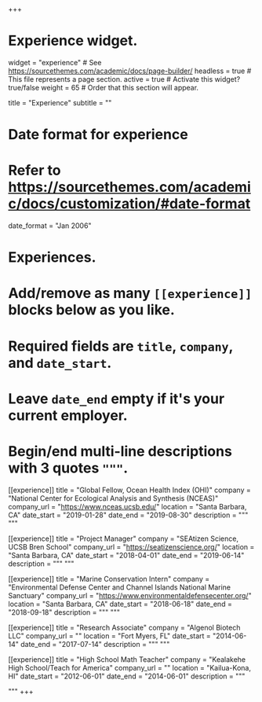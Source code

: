 +++
# Experience widget.
widget = "experience"  # See https://sourcethemes.com/academic/docs/page-builder/
headless = true  # This file represents a page section.
active = true  # Activate this widget? true/false
weight = 65  # Order that this section will appear.

title = "Experience"
subtitle = ""

# Date format for experience
#   Refer to https://sourcethemes.com/academic/docs/customization/#date-format
date_format = "Jan 2006"

# Experiences.
#   Add/remove as many `[[experience]]` blocks below as you like.
#   Required fields are `title`, `company`, and `date_start`.
#   Leave `date_end` empty if it's your current employer.
#   Begin/end multi-line descriptions with 3 quotes `"""`.

[[experience]]
  title = "Global Fellow, Ocean Health Index (OHI)"
  company = "National Center for Ecological Analysis and Synthesis (NCEAS)"
  company_url = "https://www.nceas.ucsb.edu/"
  location = "Santa Barbara, CA"
  date_start = "2019-01-28"
  date_end = "2019-08-30"
  description = """
  """
  
[[experience]]
  title = "Project Manager"
  company = "SEAtizen Science, UCSB Bren School"
  company_url = "https://seatizenscience.org/"
  location = "Santa Barbara, CA"
  date_start = "2018-04-01"
  date_end = "2019-06-14"
  description = """
  """
  
[[experience]]
  title = "Marine Conservation Intern"
  company = "Environmental Defense Center and Channel Islands National Marine Sanctuary"
  company_url = "https://www.environmentaldefensecenter.org/"
  location = "Santa Barbara, CA"
  date_start = "2018-06-18"
  date_end = "2018-09-18"
  description = """
  """

[[experience]]
  title = "Research Associate"
  company = "Algenol Biotech LLC"
  company_url = ""
  location = "Fort Myers, FL"
  date_start = "2014-06-14"
  date_end = "2017-07-14"
  description = """
  """
  
  [[experience]]
  title = "High School Math Teacher"
  company = "Kealakehe High School/Teach for America"
  company_url = ""
  location = "Kailua-Kona, HI"
  date_start = "2012-06-01"
  date_end = "2014-06-01"
  description = """

  """
+++
